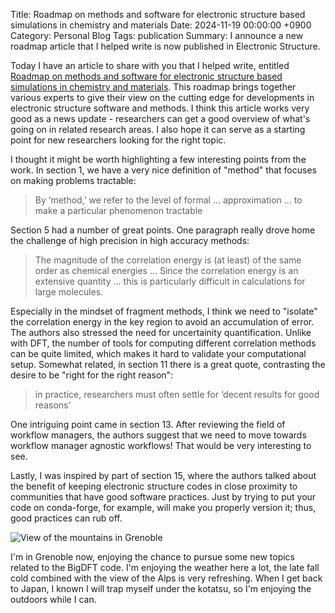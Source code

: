 Title: Roadmap on methods and software for electronic structure based simulations in chemistry and materials
Date: 2024-11-19 00:00:00 +0900
Category: Personal Blog
Tags: publication
Summary: I announce a new roadmap article that I helped write is now published in Electronic Structure.

Today I have an article to share with you that I helped write, entitled
[Roadmap on methods and software for electronic structure based simulations in chemistry and materials](http://doi.org/10.1088/2516-1075/ad48ec). This roadmap brings together various experts to give their view on the cutting edge for developments in electronic structure software and methods. I think this article works very good as a news update - researchers can get a good overview of what's going on in related research areas. I also hope it can serve as a starting point for new researchers looking for the right topic. 

I thought it might be worth highlighting a few interesting points from the work. In section 1, we have a very nice definition of "method" that focuses on making problems tractable:

> By ‘method,’ we refer to the level of formal ... approximation ... to make a particular phenomenon tractable

Section 5 had a number of great points. One paragraph really drove home the challenge of high precision in high accuracy methods:

> The magnitude of the correlation energy is (at least) of the same order as chemical energies ... Since the correlation energy is an extensive quantity ... this is particularly difficult in calculations for large molecules.

Especially in the mindset of fragment methods, I think we need to "isolate" the correlation energy in the key region to avoid an accumulation of error. The authors also stressed the need for uncertainity quantification. Unlike with DFT, the number of tools for computing different correlation methods can be quite limited, which makes it hard to validate your computational setup. Somewhat related, in section 11 there is a great quote, contrasting the desire to be "right for the right reason":

> in practice, researchers must often settle for ‘decent results for good reasons’

One intriguing point came in section 13. After reviewing the field of workflow managers, the authors suggest that we need to move towards workflow manager agnostic workflows! That would be very interesting to see. 

Lastly, I was inspired by part of section 15, where the authors talked about the benefit of keeping electronic structure codes in close proximity to communities that have good software practices. Just by trying to put your code on conda-forge, for example, will make you properly version it; thus, good practices can rub off.

![View of the mountains in Grenoble]({attach}assets/grenoble/cloud.jpg)

I'm in Grenoble now, enjoying the chance to pursue some new topics related to the BigDFT code. I'm enjoying the weather here a lot, the late fall cold combined with the view of the Alps is very refreshing. When I get back to Japan, I known I will trap myself under the kotatsu, so I'm enjoying the outdoors while I can.


